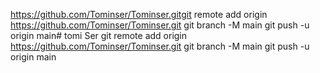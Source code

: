 https://github.com/Tominser/Tominser.gitgit remote add origin https://github.com/Tominser/Tominser.git
git branch -M main
git push -u origin main# tomi
Ser
git remote add origin https://github.com/Tominser/Tominser.git
git branch -M main
git push -u origin main
